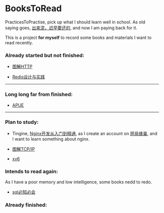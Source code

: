 # BooksToRead

PracticesToPractise, pick up what I should learn well in school. As old saying goes, [出来混，迟早要还的](http://img31.mtime.cn/CMS/Gallery/2012/11/04/135111.99760996_900.jpg), and now I am paying back for it.

This is a project **for myself** to record some books and materials I want to read recently.

### Already started but not finished:

* [图解HTTP](http://book.douban.com/subject/25863515/)

* [Redis设计与实践](http://book.douban.com/subject/25900156/)

---

### Long long far from finished:
* [APUE](http://book.douban.com/subject/1788421/)

---

### Plan to study:
* Tingine, [Nginx开发从入门到精通](http://tengine.taobao.org/book/index.html), as I create an account on [网易蜂巢](https://c.163.com), and I want to learn something about nginx.

* [图解TCP/IP](http://book.douban.com/subject/24737674/)

* [xv6](https://pdos.csail.mit.edu/6.828/2011/xv6.html)

### Intends to read again:
As I have a poor memory and low intelligence, some books nedd to redo.

* [sql必知必会](http://book.douban.com/subject/2124377/)

### Already finished:
